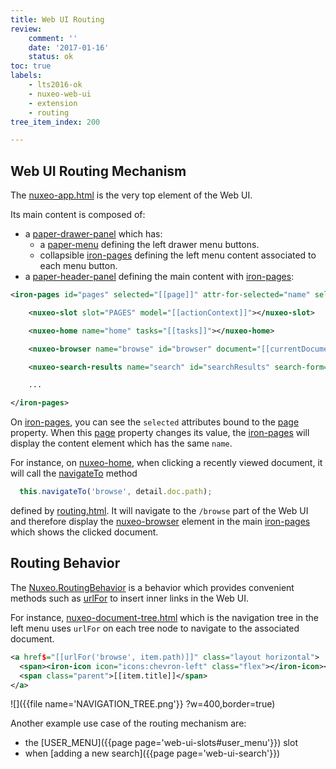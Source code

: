 ```yaml
---
title: Web UI Routing
review:
    comment: ''
    date: '2017-01-16'
    status: ok
toc: true
labels:
    - lts2016-ok
    - nuxeo-web-ui
    - extension
    - routing
tree_item_index: 200

---
```

## Web UI Routing Mechanism

The [nuxeo-app.html](https://github.com/nuxeo/nuxeo-web-ui/blob/1.0/elements/nuxeo-app.html#L65) is the very top element of the Web UI.

Its main content is composed of:
 - a [paper-drawer-panel](https://github.com/nuxeo/nuxeo-web-ui/blob/1.0/elements/nuxeo-app.html#L245) which has:
   - a [paper-menu](https://github.com/nuxeo/nuxeo-web-ui/blob/1.0/elements/nuxeo-app.html#L254) defining the left drawer menu buttons.
   - collapsible [iron-pages](https://github.com/nuxeo/nuxeo-web-ui/blob/1.0/elements/nuxeo-app.html#L264) defining the left menu content associated to each menu button.
 - a [paper-header-panel](https://github.com/nuxeo/nuxeo-web-ui/blob/1.0/elements/nuxeo-app.html#L290) defining the main content with [iron-pages](https://github.com/nuxeo/nuxeo-web-ui/blob/1.0/elements/nuxeo-app.html#L291):


```xml
<iron-pages id="pages" selected="[[page]]" attr-for-selected="name" selected-attribute="visible">

    <nuxeo-slot slot="PAGES" model="[[actionContext]]"></nuxeo-slot>

    <nuxeo-home name="home" tasks="[[tasks]]"></nuxeo-home>

    <nuxeo-browser name="browse" id="browser" document="[[currentDocument]]" selected-tab="{{docAction}}" clipboard="[[clipboard]]"></nuxeo-browser>

    <nuxeo-search-results name="search" id="searchResults" search-form="[[searchForm]]"></nuxeo-search-results>

    ...

</iron-pages>
```

On [iron-pages](https://github.com/nuxeo/nuxeo-web-ui/blob/1.0/elements/nuxeo-app.html#L291), you can see the `selected` attributes bound to the [page](https://github.com/nuxeo/nuxeo-web-ui/blob/1.0/elements/nuxeo-app.html#L361) property. When this [page](https://github.com/nuxeo/nuxeo-web-ui/blob/1.0/elements/nuxeo-app.html#L361) property changes its value, the [iron-pages](https://github.com/nuxeo/nuxeo-web-ui/blob/1.0/elements/nuxeo-app.html#L291) will display the content element which has the same `name`.

For instance, on [nuxeo-home](https://github.com/nuxeo/nuxeo-web-ui/blob/1.0/elements/nuxeo-app.html#L295), when clicking a recently viewed document, it will call the [navigateTo](https://github.com/nuxeo/nuxeo-web-ui/blob/1.0/elements/nuxeo-home.html#L210) method

```javascript
  this.navigateTo('browse', detail.doc.path);
```

defined by [routing.html](https://github.com/nuxeo/nuxeo-web-ui/blob/1.0/elements/routing.html#L159). It will navigate to the `/browse` part of the Web UI and therefore display the [nuxeo-browser](https://github.com/nuxeo/nuxeo-web-ui/blob/1.0/elements/nuxeo-app.html#L297) element in the main [iron-pages](https://github.com/nuxeo/nuxeo-web-ui/blob/1.0/elements/nuxeo-app.html#L291) which shows the clicked document.

## Routing Behavior

The [Nuxeo.RoutingBehavior](https://github.com/nuxeo/nuxeo-ui-elements/blob/1.0/nuxeo-routing-behavior.html) is a behavior which provides convenient methods such as [urlFor](https://github.com/nuxeo/nuxeo-ui-elements/blob/1.0/nuxeo-routing-behavior.html#L32) to insert inner links in the Web UI.

For instance, [nuxeo-document-tree.html](https://github.com/nuxeo/nuxeo-web-ui/blob/1.0/elements/nuxeo-document-tree/nuxeo-document-tree.html#L158) which is the navigation tree in the left menu uses `urlFor` on each tree node to navigate to the associated document.

```xml
<a href$="[[urlFor('browse', item.path)]]" class="layout horizontal">
  <span><iron-icon icon="icons:chevron-left" class="flex"></iron-icon></span>
  <span class="parent">[[item.title]]</span>
</a>
```
![]({{file name='NAVIGATION_TREE.png'}} ?w=400,border=true)


Another example use case of the routing mechanism are:
 - the [USER_MENU]({{page page='web-ui-slots#user_menu'}}) slot
 - when [adding a new search]({{page page='web-ui-search'}})
